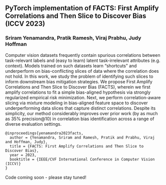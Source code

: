 ## PyTorch implementation of FACTS: First Amplify Correlations and Then Slice to Discover Bias  (ICCV 2023)
### Sriram Yenamandra, Pratik Ramesh, Viraj Prabhu, Judy Hoffman

Computer vision datasets frequently contain spurious correlations between task-relevant labels and (easy to learn) latent task-irrelevant attributes (e.g. context). Models trained on such datasets learn “shortcuts” and underperform on bias-conflicting slices of data where the correlation does not hold. In this work, we study the problem of identifying such slices to inform downstream bias mitigation strategies. We propose First Amplify Correlations and Then Slice to Discover Bias (FACTS), wherein we first amplify correlations to fit a simple bias-aligned hypothesis via strongly regularized empirical risk minimization. Next, we perform correlation-aware slicing via mixture modeling in bias-aligned feature space to discover underperforming data slices that capture distinct correlations. Despite its simplicity, our method considerably improves over prior work (by as much as 35\% precision@10) in correlation bias identification across a range of diverse evaluation settings.

```
@inproceedings{yenamandra2023facts, 
  author = {Yenamandra, Sriram and Ramesh, Pratik and Prabhu, Viraj and Hoffman, Judy},
  title = {FACTS: First Amplify Correlations and Then Slice to Discover Bias},
  year = 2023,
  booktitle = {IEEE/CVF International Conference in Computer Vision (ICCV)}
}
```

Code coming soon - please stay tuned!
